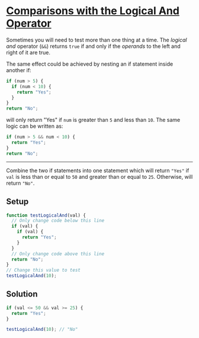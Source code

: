 # [Comparisons with the Logical And Operator](https://learn.freecodecamp.org/javascript-algorithms-and-data-structures/basic-javascript/comparisons-with-the-logical-and-operator)

Sometimes you will need to test more than one thing at a time. The _logical and_ operator (`&&`) returns `true` if and only if the _operands_ to the left and right of it are true.

The same effect could be achieved by nesting an if statement inside another if:

```js
if (num > 5) {
  if (num < 10) {
    return "Yes";
  }
}
return "No";
```

will only return "Yes" if `num` is greater than `5` and less than `10`. The same logic can be written as:

```js
if (num > 5 && num < 10) {
  return "Yes";
}
return "No";
```

---

Combine the two if statements into one statement which will return `"Yes"` if `val` is less than or equal to `50` and greater than or equal to `25`. Otherwise, will return `"No"`.

## Setup

```js
function testLogicalAnd(val) {
  // Only change code below this line
  if (val) {
    if (val) {
      return "Yes";
    }
  }
  // Only change code above this line
  return "No";
}
// Change this value to test
testLogicalAnd(10);
```

## Solution

```js
if (val <= 50 && val >= 25) {
  return "Yes";
}

testLogicalAnd(10); // "No"
```
